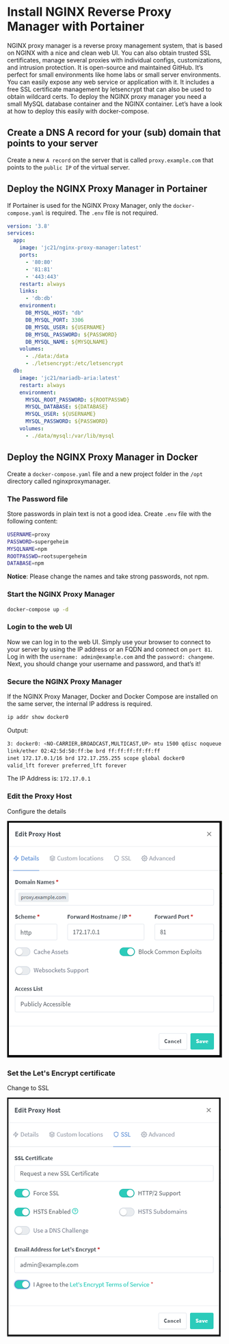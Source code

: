 # Install NGINX Reverse Proxy Manager with Portainer

NGINX proxy manager is a reverse proxy management system, that is based on NGINX with a nice and clean web UI. You can also obtain trusted SSL certificates, manage several proxies with individual configs, customizations, and intrusion protection. It is open-source and maintained GitHub. It’s perfect for small environments like home labs or small server environments. You can easily expose any web service or application with it. It includes a free SSL certificate management by letsencrypt that can also be used to obtain wildcard certs. To deploy the NGINX proxy manager you need a small MySQL database container and the NGINX container. Let’s have a look at how to deploy this easily with docker-compose.

## Create a DNS A record for your (sub) domain that points to your server

Create a new `A record` on the server that is called `proxy.example.com` that points to the `public IP` of the virtual server.

## Deploy the NGINX Proxy Manager in Portainer

If Portainer is used for the NGINX Proxy Manager, only the `docker-compose.yaml` is required. The `.env` file is not required.

```yaml
version: '3.8'
services:
  app:
    image: 'jc21/nginx-proxy-manager:latest'
    ports:
      - '80:80'
      - '81:81'
      - '443:443'
    restart: always
    links:
      - 'db:db'
    environment:
      DB_MYSQL_HOST: "db"
      DB_MYSQL_PORT: 3306
      DB_MYSQL_USER: ${USERNAME}
      DB_MYSQL_PASSWORD: ${PASSWORD}
      DB_MYSQL_NAME: ${MYSQLNAME}
    volumes:
      - ./data:/data
      - ./letsencrypt:/etc/letsencrypt
  db:
    image: 'jc21/mariadb-aria:latest'
    restart: always
    environment:
      MYSQL_ROOT_PASSWORD: ${ROOTPASSWD}
      MYSQL_DATABASE: ${DATABASE}
      MYSQL_USER: ${USERNAME}
      MYSQL_PASSWORD: ${PASSWORD}
    volumes:
      - ./data/mysql:/var/lib/mysql
```


## Deploy the NGINX Proxy Manager in Docker

Create a `docker-compose.yaml` file and a new project folder in the `/opt` directory called nginxproxymanager.

### The Password file

Store passwords in plain text is not a good idea. Create `.env` file with the following content:

```bash
USERNAME=proxy
PASSWORD=supergeheim
MYSQLNAME=npm
ROOTPASSWD=rootsupergeheim
DATABASE=npm
```

**Notice**: Please change the names and take strong passwords, not npm.

### Start the NGINX Proxy Manager

```bash
docker-compose up -d
```

### Login to the web UI

Now we can log in to the web UI. Simply use your browser to connect to your server by using the IP address or an FQDN and connect on `port 81`. Log in with the `username: admin@example.com` and the `password: changeme`. Next, you should change your username and password, and that’s it!

### Secure the NGINX Proxy Manager

If the NGINX Proxy Manager, Docker and Docker Compose are installed on the same server, the internal IP address is required.

```bash
ip addr show docker0
```
Output:

```bash
3: docker0: <NO-CARRIER,BROADCAST,MULTICAST,UP> mtu 1500 qdisc noqueue state DOWN group default
link/ether 02:42:5d:50:ff:be brd ff:ff:ff:ff:ff:ff
inet 172.17.0.1/16 brd 172.17.255.255 scope global docker0
valid_lft forever preferred_lft forever
```

The IP Address is: `172.17.0.1`

### Edit the Proxy Host

Configure the details

<img src="images/proxy.png" alt="Proxy Host">

### Set the Let's Encrypt certificate

Change to SSL

<img src="images/ssl.png" alt="SSL Proxy Host">

